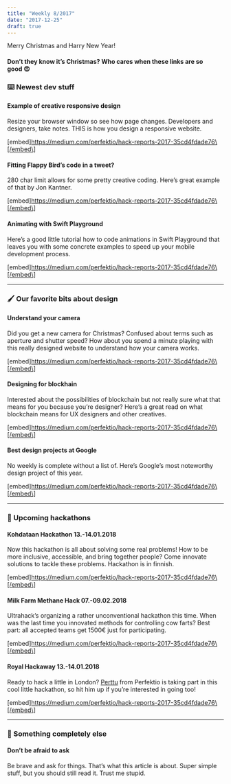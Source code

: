 ```yaml
---
title: "Weekly 8/2017"
date: "2017-12-25"
draft: true
---
```


Merry Christmas and Harry New Year!

#### Don’t they know it’s Christmas? Who cares when these links are so good 😍

### ⌨️ Newest dev stuff

#### Example of creative responsive design

Resize your browser window so see how page changes. Developers and designers, take notes. THIS is how you design a responsive website.

\[embed\]https://medium.com/perfektio/hack-reports-2017-35cd4fdade76\[/embed\]

#### Fitting Flappy Bird’s code in a tweet?

280 char limit allows for some pretty creative coding. Here’s great example of that by Jon Kantner.

\[embed\]https://medium.com/perfektio/hack-reports-2017-35cd4fdade76\[/embed\]

#### Animating with Swift Playground

Here’s a good little tutorial how to code animations in Swift Playground that leaves you with some concrete examples to speed up your mobile development process.

\[embed\]https://medium.com/perfektio/hack-reports-2017-35cd4fdade76\[/embed\]

---

### 🖌 Our favorite bits about design

#### Understand your camera

Did you get a new camera for Christmas? Confused about terms such as aperture and shutter speed? How about you spend a minute playing with this really designed website to understand how your camera works.

\[embed\]https://medium.com/perfektio/hack-reports-2017-35cd4fdade76\[/embed\]

#### Designing for blockhain

Interested about the possibilities of blockchain but not really sure what that means for you because you’re designer? Here’s a great read on what blockchain means for UX designers and other creatives.

\[embed\]https://medium.com/perfektio/hack-reports-2017-35cd4fdade76\[/embed\]

#### Best design projects at Google

No weekly is complete without a list of. Here’s Google’s most noteworthy design project of this year.

\[embed\]https://medium.com/perfektio/hack-reports-2017-35cd4fdade76\[/embed\]

---

### 👊 Upcoming hackathons

#### Kohdataan Hackathon 13.-14.01.2018

Now this hackathon is all about solving some real problems! How to be more inclusive, accessible, and bring together people? Come innovate solutions to tackle these problems. Hackathon is in finnish.

\[embed\]https://medium.com/perfektio/hack-reports-2017-35cd4fdade76\[/embed\]

#### Milk Farm Methane Hack 07.-09.02.2018

Ultrahack’s organizing a rather unconventional hackathon this time. When was the last time you innovated methods for controlling cow farts? Best part: all accepted teams get 1500€ just for participating.

\[embed\]https://medium.com/perfektio/hack-reports-2017-35cd4fdade76\[/embed\]

#### Royal Hackaway 13.-14.01.2018

Ready to hack a little in London? [Perttu](https://medium.com/u/aceecd637496) from Perfektio is taking part in this cool little hackathon, so hit him up if you’re interested in going too!

\[embed\]https://medium.com/perfektio/hack-reports-2017-35cd4fdade76\[/embed\]

---

### 👻 Something completely else

#### Don’t be afraid to ask

Be brave and ask for things. That’s what this article is about. Super simple stuff, but you should still read it. Trust me stupid.
